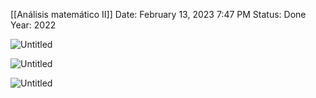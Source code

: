 [[Análisis matemático II]]
Date: February 13, 2023 7:47 PM
Status: Done
Year: 2022

![Untitled](_private/Images/Regla%20de%20la%20Cadena/Untitled.png)

![Untitled](_private/Images/Regla%20de%20la%20Cadena/Untitled%201.png)

![Untitled](_private/Images/Regla%20de%20la%20Cadena/Untitled%202.png)

